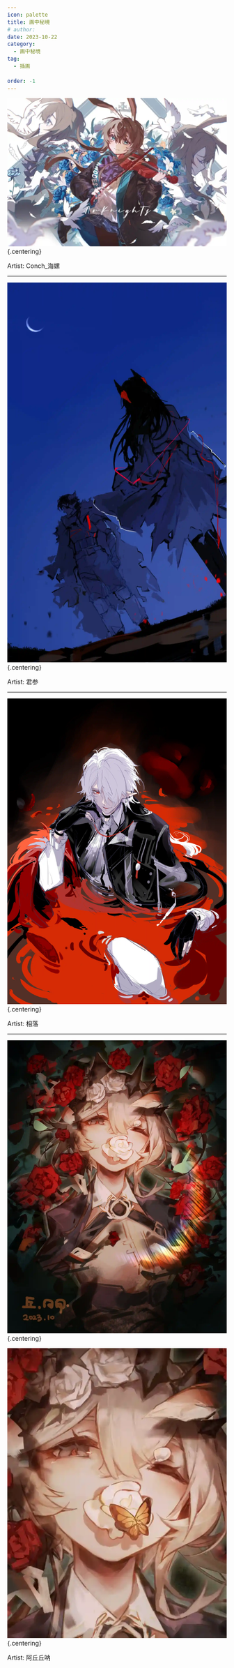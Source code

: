 ```yaml
---
icon: palette
title: 画中秘境
# author: 
date: 2023-10-22
category:
  - 画中秘境
tag:
  - 插画

order: -1
---
```

<!-- more -->

![](./res/illustration/独立插（Conch_海螺）.webp) {.centering}

Artist: Conch_海螺

---

![](./res/illustration/独立插（君参）.webp) {.centering}

Artist: 君参

---

![](./res/illustration/血魔大君_独立插（相落）.webp) {.centering}

Artist: 相落

---

![](./res/illustration/阿丘丘呐_刺玫1.webp) {.centering}

![](./res/illustration/阿丘丘呐_刺玫2.webp) {.centering}

Artist: 阿丘丘呐
<FakeAds />